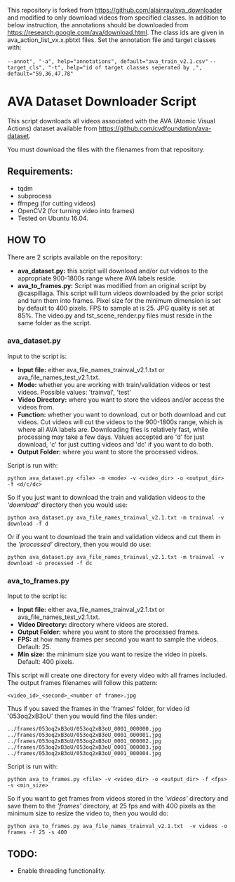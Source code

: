 This repository is forked from https://github.com/alainray/ava_downloader and modified to only download videos from specified classes. 
In addition to below instruction, the annotations should be downloaded from https://research.google.com/ava/download.html.
The class ids are given in ava_action_list_vx.x.pbtxt files. 
Set the annotation file and target classes with:

`--annot", "-a", help="annotations", default="ava_train_v2.1.csv"`
`--target_cls", "-t", help="id of target classes seperated by ,", default="59,36,47,78"`


# AVA Dataset Downloader Script

This script downloads all videos associated with the AVA (Atomic Visual Actions) dataset available from https://github.com/cvdfoundation/ava-dataset. 

You must download the files with the filenames from that repository.

## Requirements:
* tqdm
* subprocess
* ffmpeg (for cutting videos)
* OpenCV2 (for turning video into frames)
* Tested on Ubuntu 16.04.

## HOW TO
There are 2 scripts available on the repository:
* **ava_dataset.py:** this script will download and/or cut videos to the appropriate 900-1800s range where AVA labels reside. 
* **ava_to_frames.py:** Script was modified from an original script by @caspillaga. This script will turn videos downloaded by the prior script and turn them into frames. Pixel size for the minimum dimension is set by default to 400 pixels. FPS to sample at is 25. JPG quality is set at 85%. The video.py and tst_scene_render.py files must reside in the same folder as the script.

### ava_dataset.py
Input to the script is:

* **Input file:** either ava_file_names_trainval_v2.1.txt or ava_file_names_test_v2.1.txt.
* **Mode:** whether you are working with train/validation videos or test videos. Possible values: 'trainval', 'test'
* **Video Directory:** where you want to store the videos and/or access the videos from.
* **Function:** whether you want to download, cut or both download and cut videos. Cut videos will cut the videos to the 900-1800s range, which is where all AVA labels are. Downloading files is relatively fast, while processing may take a few days. Values accepted are 'd' for just download, 'c' for just cutting videos and 'dc' if you want to do both.
* **Output Folder:** where you want to store the processed videos.

Script is run with:

`python ava_dataset.py <file> -m <mode> -v <video_dir> -o <output_dir> -f <d/c/dc>`

So if you just want to download the train and validation videos to the *'download'* directory then you would use:

`python ava_dataset.py ava_file_names_trainval_v2.1.txt -m trainval -v download -f d`

Or if you want to download the train and validation videos and cut them in the *'processed'* directory, then you would do use:

`python ava_dataset.py ava_file_names_trainval_v2.1.txt -m trainval -v download -o processed -f dc`

### ava_to_frames.py
Input to the script is:

* **Input file:** either ava_file_names_trainval_v2.1.txt or ava_file_names_test_v2.1.txt.
* **Video Directory:** directory where videos are stored.
* **Output Folder:** where you want to store the processed frames. 
* **FPS:** at how many frames per second you want to sample the videos. Default: 25.
* **Min size:** the minimum size you want to resize the video in pixels. Default: 400 pixels.

This script will create one directory for every video with all frames included. The output frames filenames will follow this pattern:

`<video_id>_<second>_<number of frame>.jpg`

Thus if you saved the frames in the 'frames' folder, for video id '053oq2xB3oU' then you would find the files under:

`../frames/053oq2xB3oU/053oq2xB3oU_0001_000000.jpg
../frames/053oq2xB3oU/053oq2xB3oU_0001_000001.jpg
../frames/053oq2xB3oU/053oq2xB3oU_0001_000002.jpg
../frames/053oq2xB3oU/053oq2xB3oU_0001_000003.jpg
../frames/053oq2xB3oU/053oq2xB3oU_0001_000004.jpg`

Script is run with:

`python ava_to_frames.py <file> -v <video_dir> -o <output_dir> -f <fps> -s <min_size>`

So if you want to get frames from videos stored in the *'videos'* directory and save them to the *'frames'* directory, at 25 fps and with 400 pixels as the minimum size to resize the video to, then you would do:

`python ava_to_frames.py ava_file_names_trainval_v2.1.txt  -v videos -o frames -f 25 -s 400`

## TODO:
* Enable threading functionality.
